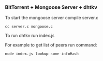 <h3>BitTorrent + Mongoose Server + dhtkv</h3>

To start the mongoose server compile server.c

<code>cc server.c mongoose.c</code>


To run dhtkv run index.js

For example to get list of peers run command:

<code>node index.js lookup some-infoHash</code>
